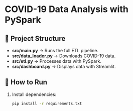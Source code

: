 # COVID-19 Data Analysis with PySpark

## 📌 Project Structure

- **src/main.py** → Runs the full ETL pipeline.
- **src/data_loader.py** → Downloads COVID-19 data.
- **src/etl.py** → Processes data with PySpark.
- **src/dashboard.py** → Displays data with Streamlit.

## 🚀 How to Run

1. Install dependencies:

   ```sh
   pip install -r requirements.txt
   ```
